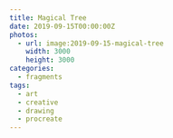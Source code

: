 ```yaml
---
title: Magical Tree
date: 2019-09-15T00:00:00Z
photos:
  - url: image:2019-09-15-magical-tree
    width: 3000
    height: 3000
categories:
  - fragments
tags:
  - art
  - creative
  - drawing
  - procreate
---
```

